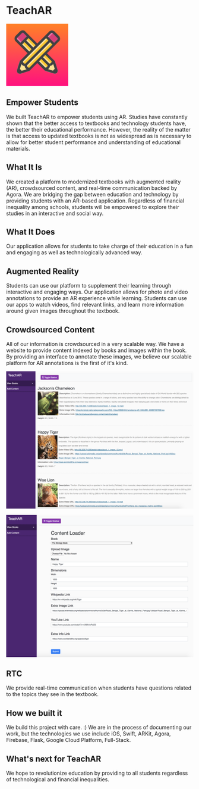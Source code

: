 # TeachAR

![alt text](Assets/logo.png "TeachAR Logo")


## Empower Students

We built TeachAR to empower students using AR. Studies have constantly shown that the better access to textbooks and technology students have, the better their educational performance. However, the reality of the matter is that access to updated textbooks is not as widespread as is necessary to allow for better student performance and understanding of educational materials.

## What It Is

We created a platform to modernized textbooks with augmented reality (AR), crowdsourced content, and real-time communication backed by Agora. We are bridging the gap between education and technology by providing students with an AR-based application. Regardless of financial inequality among schools, students will be empowered to explore their studies in an interactive and social way.

## What It Does

Our application allows for students to take charge of their education in a fun and engaging as well as technologically advanced way.

## Augmented Reality

Students can use our platform to supplement their learning through interactive and engaging ways. Our application allows for photo and video annotations to provide an AR experience while learning. Students can use our apps to watch videos, find relevant links, and learn more information around given images throughout the textbook.

## Crowdsourced Content

All of our information is crowdsourced in a very scalable way. We have a website to provide content indexed by books and images within the book. By providing an interface to annotate these images, we believe our scalable platform for AR annotations is the first of it's kind.

![alt text](Assets/annotation_view.png "Annotation View")

![alt text](Assets/content_loader.png "Content Loader")

## RTC

We provide real-time communication when students have questions related to the topics they see in the textbook.

## How we built it

We build this project with care. :) We are in the process of documenting our work, but the technologies we use include iOS, Swift, ARKit, Agora, Firebase, Flask, Google Cloud Platform, Full-Stack.

## What's next for TeachAR

We hope to revolutionize education by providing to all students regardless of technological and financial inequalities.
